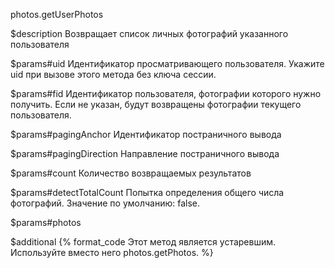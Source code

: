 photos.getUserPhotos

$description
Возвращает список личных фотографий указанного пользователя

$params#uid
Идентификатор просматривающего пользователя. Укажите uid при вызове этого метода без ключа сессии.

$params#fid
Идентификатор пользователя, фотографии которого нужно получить. Если не указан, будут возвращены фотографии текущего пользователя.

$params#pagingAnchor
Идентификатор постраничного вывода

$params#pagingDirection
Направление постраничного вывода

$params#count
Количество возвращаемых результатов

$params#detectTotalCount
Попытка определения общего числа фотографий. Значение по умолчанию: false.

$params#photos


$additional
{% format_code Этот метод является устаревшим. Используйте вместо него photos.getPhotos. %}